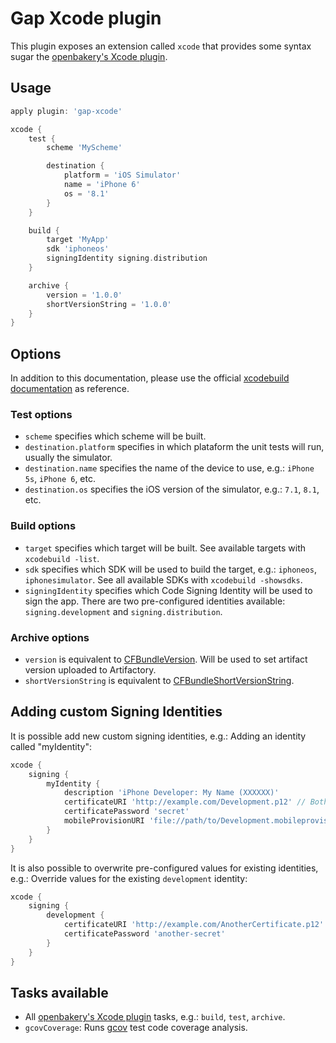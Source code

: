 Gap Xcode plugin
===============

This plugin exposes an extension called `xcode` that provides some syntax sugar the [openbakery's Xcode plugin](https://github.com/openbakery/gradle-xcodePlugin).

## Usage

```groovy
apply plugin: 'gap-xcode'

xcode {
    test {
        scheme 'MyScheme'

        destination {
            platform = 'iOS Simulator'
            name = 'iPhone 6'
            os = '8.1'
        }
    }

    build {
        target 'MyApp'
        sdk 'iphoneos'
        signingIdentity signing.distribution
    }

    archive {
        version = '1.0.0'
        shortVersionString = '1.0.0'
    }
}
```

## Options

In addition to this documentation, please use the official [xcodebuild documentation](https://developer.apple.com/library/mac/documentation/Darwin/Reference/ManPages/man1/xcodebuild.1.html) as reference.

### Test options

* `scheme` specifies which scheme will be built.
* `destination.platform` specifies in which plataform the unit tests will run, usually the simulator.
* `destination.name` specifies the name of the device to use, e.g.: `iPhone 5s`, `iPhone 6`, etc.
* `destination.os` specifies the iOS version of the simulator, e.g.: `7.1`, `8.1`, etc.

### Build options

* `target` specifies which target will be built. See available targets with `xcodebuild -list`.
* `sdk` specifies which SDK will be used to build the target, e.g.: `iphoneos`, `iphonesimulator`. See all available SDKs with `xcodebuild -showsdks`.
* `signingIdentity` specifies which Code Signing Identity will be used to sign the app. There are two pre-configured identities available: `signing.development` and `signing.distribution`.

### Archive options

* `version` is equivalent to [CFBundleVersion](https://developer.apple.com/library/ios/documentation/General/Reference/InfoPlistKeyReference/Articles/CoreFoundationKeys.html#//apple_ref/doc/uid/20001431-102364). Will be used to set artifact version uploaded to Artifactory.
* `shortVersionString` is equivalent to [CFBundleShortVersionString](https://developer.apple.com/library/ios/documentation/General/Reference/InfoPlistKeyReference/Articles/CoreFoundationKeys.html#//apple_ref/doc/uid/20001431-111349).

## Adding custom Signing Identities

It is possible add new custom signing identities, e.g.: Adding an identity called "myIdentity":

```groovy
xcode {
    signing {
        myIdentity {
            description 'iPhone Developer: My Name (XXXXXX)'
            certificateURI 'http://example.com/Development.p12' // Both "http://" and "file://" urls are allowed
            certificatePassword 'secret'
            mobileProvisionURI 'file://path/to/Development.mobileprovision' // Both "http://" and "file://" urls are allowed
        }
    }
}
```

It is also possible to overwrite pre-configured values for existing identities, e.g.: Override values for the existing `development` identity:

```groovy
xcode {
    signing {
        development {
            certificateURI 'http://example.com/AnotherCertificate.p12' // Both http:// and file:// urls are allowed
            certificatePassword 'another-secret'
        }
    }
}
```

## Tasks available

* All [openbakery's Xcode plugin](https://github.com/openbakery/gradle-xcodePlugin) tasks, e.g.: `build`, `test`, `archive`.
* `gcovCoverage`: Runs [gcov](https://gcc.gnu.org/onlinedocs/gcc/Gcov.html) test code coverage analysis.
